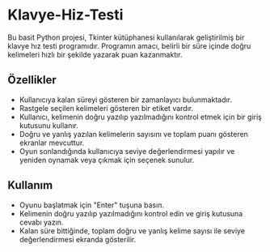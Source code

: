# Klavye-Hiz-Testi
Bu basit Python projesi, Tkinter kütüphanesi kullanılarak geliştirilmiş bir klavye hız testi programıdır. Programın amacı, belirli bir süre içinde doğru kelimeleri hızlı bir şekilde yazarak puan kazanmaktır.

## Özellikler

- Kullanıcıya kalan süreyi gösteren bir zamanlayıcı bulunmaktadır.
- Rastgele seçilen kelimeleri gösteren bir etiket vardır.
- Kullanıcı, kelimenin doğru yazılıp yazılmadığını kontrol etmek için bir giriş kutusunu kullanır.
- Doğru ve yanlış yazılan kelimelerin sayısını ve toplam puanı gösteren ekranlar mevcuttur.
- Oyun sonlandığında kullanıcıya seviye değerlendirmesi yapılır ve yeniden oynamak veya çıkmak için seçenek sunulur.

## Kullanım

- Oyunu başlatmak için "Enter" tuşuna basın.
- Kelimenin doğru yazılıp yazılmadığını kontrol edin ve giriş kutusuna cevabı yazın.
- Kalan süre bittiğinde, toplam doğru ve yanlış kelime sayısı ile seviye değerlendirmesi ekranda gösterilir.
